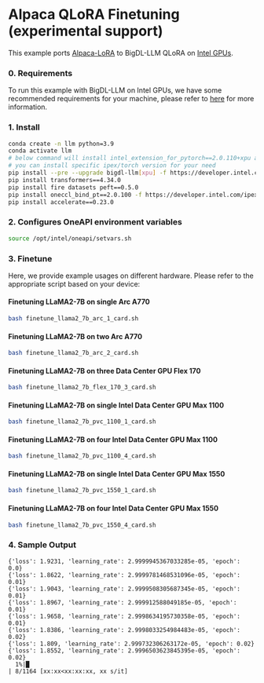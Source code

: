 # Alpaca QLoRA Finetuning (experimental support)

This example ports [Alpaca-LoRA](https://github.com/tloen/alpaca-lora/tree/main) to BigDL-LLM QLoRA on [Intel GPUs](../../README.md).

### 0. Requirements
To run this example with BigDL-LLM on Intel GPUs, we have some recommended requirements for your machine, please refer to [here](../../README.md#requirements) for more information.

### 1. Install

```bash
conda create -n llm python=3.9
conda activate llm
# below command will install intel_extension_for_pytorch==2.0.110+xpu as default
# you can install specific ipex/torch version for your need
pip install --pre --upgrade bigdl-llm[xpu] -f https://developer.intel.com/ipex-whl-stable-xpu
pip install transformers==4.34.0
pip install fire datasets peft==0.5.0
pip install oneccl_bind_pt==2.0.100 -f https://developer.intel.com/ipex-whl-stable-xpu # necessary to run distributed finetuning
pip install accelerate==0.23.0
```

### 2. Configures OneAPI environment variables
```bash
source /opt/intel/oneapi/setvars.sh
```

### 3. Finetune

Here, we provide example usages on different hardware. Please refer to the appropriate script based on your device:

#### Finetuning LLaMA2-7B on single Arc A770

```bash
bash finetune_llama2_7b_arc_1_card.sh
```

#### Finetuning LLaMA2-7B on two Arc A770

```bash
bash finetune_llama2_7b_arc_2_card.sh
```

#### Finetuning LLaMA2-7B on three Data Center GPU Flex 170

```bash
bash finetune_llama2_7b_flex_170_3_card.sh
```

#### Finetuning LLaMA2-7B on single Intel Data Center GPU Max 1100

```bash
bash finetune_llama2_7b_pvc_1100_1_card.sh
```

#### Finetuning LLaMA2-7B on four Intel Data Center GPU Max 1100

```bash
bash finetune_llama2_7b_pvc_1100_4_card.sh
```

#### Finetuning LLaMA2-7B on single Intel Data Center GPU Max 1550

```bash
bash finetune_llama2_7b_pvc_1550_1_card.sh
```

#### Finetuning LLaMA2-7B on four Intel Data Center GPU Max 1550

```bash
bash finetune_llama2_7b_pvc_1550_4_card.sh
```

### 4. Sample Output
```log
{'loss': 1.9231, 'learning_rate': 2.9999945367033285e-05, 'epoch': 0.0}                                                                                                                            
{'loss': 1.8622, 'learning_rate': 2.9999781468531096e-05, 'epoch': 0.01}                                                                                                                           
{'loss': 1.9043, 'learning_rate': 2.9999508305687345e-05, 'epoch': 0.01}                                                                                                                           
{'loss': 1.8967, 'learning_rate': 2.999912588049185e-05, 'epoch': 0.01}                                                                                                                            
{'loss': 1.9658, 'learning_rate': 2.9998634195730358e-05, 'epoch': 0.01}                                                                                                                           
{'loss': 1.8386, 'learning_rate': 2.9998033254984483e-05, 'epoch': 0.02}                                                                                                                           
{'loss': 1.809, 'learning_rate': 2.999732306263172e-05, 'epoch': 0.02}                                                                                                                             
{'loss': 1.8552, 'learning_rate': 2.9996503623845395e-05, 'epoch': 0.02}                                                                                                                           
  1%|█                                                                                                                                                         | 8/1164 [xx:xx<xx:xx:xx, xx s/it]
```
